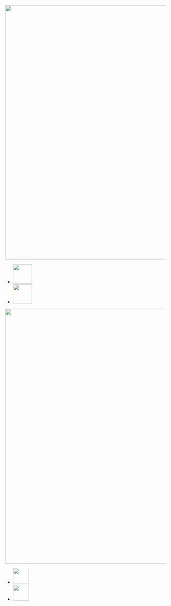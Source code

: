 <!DOCTYPE html>
<html lang="en">
<head>
    <meta charset="UTF-8">
    <meta http-equiv="X-UA-Compatible" content="IE=edge">
    <meta name="viewport" content="width=device-width, initial-scale=1.0">
    <title>Document</title>
    <link rel="stylesheet" href="bai9.css">
</head>
<body>
    <div class="box1">
    <img src="https://get.wallhere.com/photo/landscape-hill-rock-nature-national-park-valley-wilderness-dusk-plateau-Formation-mountain-soil-geology-natural-environment-mountainous-landforms-landform-geographical-feature-wadi-badlands-123218.jpg" alt="" width="800px" class="Pic">
    <ul>
        <li class="next"><a href="#"><img src="https://www.svgrepo.com/show/111205/next.svg" alt=""width="60px"></a></li>
        <li class="pre"><a href="#"><img src="https://www.svgrepo.com/show/13655/back.svg" alt=""width="60px"></a></li>
    </ul></div>
    <div class="box2">
       <img  src="https://res.cloudinary.com/jnto/image/upload/v1/media/filer_public/06/83/0683b6d4-f167-4614-8070-ca04b9eeda02/train_wy0r4y" alt="" width="800px" class="pic2">
       <ul>
        <li class="next"><a href="#"><img src="https://www.svgrepo.com/show/111205/next.svg" alt=""width="50px"></a></li>
        <li class="pre"><a href="#"><img src="https://www.svgrepo.com/show/13655/back.svg" alt=""width="50px"></a></li>
    </ul>
    </div>
</body>
</html>
